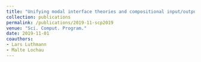 ```yaml
---
title: "Unifying modal interface theories and compositional input/output conformance testing"
collection: publications
permalink: /publications/2019-11-scp2019
venue: "Sci. Comput. Program."
date: 2019-11-01
coauthors:
- Lars Luthmann
- Malte Lochau
---
```

